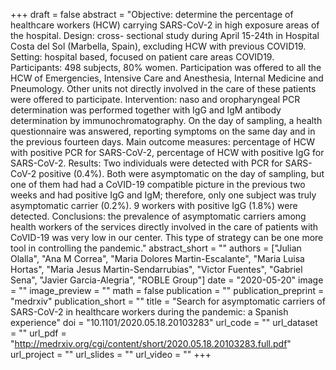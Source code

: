 +++
draft = false
abstract = "Objective: determine the percentage of healthcare workers (HCW) carrying SARS-CoV-2 in high exposure areas of the hospital. Design: cross- sectional study during April 15-24th in Hospital Costa del Sol (Marbella, Spain), excluding HCW with previous COVID19. Setting: hospital based, focused on patient care areas COVID19. Participants: 498 subjects, 80% women. Participation was offered to all the HCW of Emergencies, Intensive Care and Anesthesia, Internal Medicine and Pneumology. Other units not directly involved in the care of these patients were offered to participate. Intervention: naso and oropharyngeal PCR determination was performed together with IgG and IgM antibody determination by immunochromatography. On the day of sampling, a health questionnaire was answered, reporting symptoms on the same day and in the previous fourteen days. Main outcome measures: percentage of HCW with positive PCR for SARS-CoV-2, percentage of HCW with positive IgG for SARS-CoV-2. Results: Two individuals were detected with PCR for SARS-CoV-2 positive (0.4%). Both were asymptomatic on the day of sampling, but one of them had had a CoVID-19 compatible picture in the previous two weeks and had positive IgG and IgM; therefore, only one subject was truly asymptomatic carrier (0.2%). 9 workers with positive IgG (1.8%) were detected. Conclusions: the prevalence of asymptomatic carriers among health workers of the services directly involved in the care of patients with CoVID-19 was very low in our center. This type of strategy can be one more tool in controlling the pandemic."
abstract_short = ""
authors = ["Julian Olalla", "Ana M Correa", "Maria Dolores Martin-Escalante", "Maria Luisa Hortas", "Maria Jesus Martin-Sendarrubias", "Victor Fuentes", "Gabriel Sena", "Javier Garcia-Alegria", "ROBLE Group"]
date = "2020-05-20"
image = ""
image_preview = ""
math = false
publication = ""
publication_preprint = "medrxiv"
publication_short = ""
title = "Search for asymptomatic carriers of SARS-CoV-2 in healthcare workers during the pandemic: a Spanish experience"
doi = "10.1101/2020.05.18.20103283"
url_code = ""
url_dataset = ""
url_pdf = "http://medrxiv.org/cgi/content/short/2020.05.18.20103283.full.pdf"
url_project = ""
url_slides = ""
url_video = ""
+++